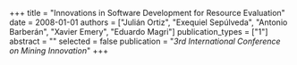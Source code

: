 +++
title = "Innovations in Software Development for Resource Evaluation"
date = 2008-01-01
authors = ["Julián Ortiz", "Exequiel Sepúlveda", "Antonio Barberán", "Xavier Emery", "Eduardo Magri"]
publication_types = ["1"]
abstract = ""
selected = false
publication = "*3rd International Conference on Mining Innovation*"
+++

